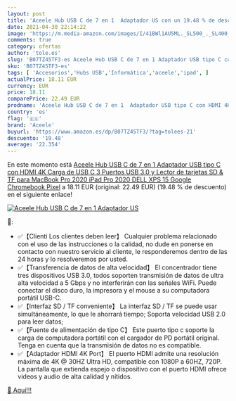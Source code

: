 ```yaml
---
layout: post
title: 'Aceele Hub USB C de 7 en 1  Adaptador US con un 19.48 % de descuento'
date: 2021-04-30 22:14:22
image: 'https://m.media-amazon.com/images/I/41BWl1AU5ML._SL500_._SL400_.jpg'
comments: true
category: ofertas
author: 'tole.es'
slug: 'B07TZ45TF3-es Aceele Hub USB C de 7 en 1 Adaptador USB tipo C con HDMI...'
sku: 'B07TZ45TF3-es'
tags: [ 'Accesorios','Hubs USB','Informática','aceele','ipad', ]
actualPrice: 18.11 EUR
currency: EUR
price: 18.11
comparePrice: 22.49 EUR
prodname: 'Aceele Hub USB C de 7 en 1  Adaptador USB tipo C con HDMI 4K  Carga de USB C  3 Puertos USB 3.0 y Lector de tarjetas SD & TF  para MacBook Pro 2020  iPad Pro 2020  DELL XPS 15  Google Chromebook Pixel'
country: 'es'
flag: '🇪🇸'
brand: 'Aceele'
buyurl: 'https://www.amazon.es/dp/B07TZ45TF3/?tag=tolees-21'
descuento: '19.48'
average: '22.354'
---
```


En este momento está [Aceele Hub USB C de 7 en 1  Adaptador USB tipo C con HDMI 4K  Carga de USB C  3 Puertos USB 3.0 y Lector de tarjetas SD & TF  para MacBook Pro 2020  iPad Pro 2020  DELL XPS 15  Google Chromebook Pixel](https://www.amazon.es/dp/B07TZ45TF3/?tag=tolees-21) a 18.11 EUR (original: 22.49 EUR) (19.48 %  de descuento) en el siguiente enlace!

[![Aceele Hub USB C de 7 en 1  Adaptador US](https://m.media-amazon.com/images/I/41BWl1AU5ML._SL500_._SL400_.jpg)](https://www.amazon.es/dp/B07TZ45TF3/?tag=tolees-21)

🔎:

- ✅【Clienti Los clientes deben leer】 Cualquier problema relacionado con el uso de las instrucciones o la calidad, no dude en ponerse en contacto con nuestro servicio al cliente, le responderemos dentro de las 24 horas y lo resolveremos por usted.
- ✅【Transferencia de datos de alta velocidad】 El concentrador tiene tres dispositivos USB 3.0, todos soporten transmisión de datos de ultra alta velocidad a 5 Gbps y no interferirán con las señales WiFi. Puede conectar el disco duro, la impresora y el mouse a su computadora portátil USB-C.
- ✅【Interfaz SD / TF conveniente】 La interfaz SD / TF se puede usar simultáneamente, lo que le ahorrará tiempo; Soporta velocidad USB 2.0 para leer datos;
- ✅【Fuente de alimentación de tipo C】 Este puerto tipo c soporte la carga de computadora portátil con el cargador de PD portátil original. Tenga en cuenta que la transmisión de datos no es compatible.
- ✅【Adaptador HDMI 4K Port】 El puerto HDMI admite una resolución máxima de 4K @ 30HZ Ultra HD, compatible con 1080P a 60HZ, 720P. La pantalla que extienda espejo o dispositivo con el puerto HDMI ofrece videos y audio de alta calidad y nítidos.

[🛒 Aquí!!!](https://www.amazon.es/dp/B07TZ45TF3/?tag=tolees-21)
